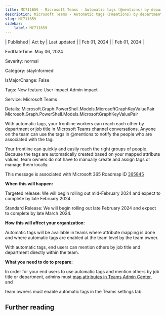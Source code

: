 ```yaml
---
title: MC711659 - Microsoft Teams - Automatic tags (@mentions) by department and job title
description: Microsoft Teams - Automatic tags (@mentions) by department and job title
slug: MC711659
sidebar:
    label: MC711659
---
```


| Published | Act by | Last updated |
| Feb 01, 2024 |  | Feb 01, 2024 |

EndDateTime: May 06, 2024

Severity: normal

Category: stayInformed

IsMajorChange: False

Tags: New feature User impact Admin impact

Service: Microsoft Teams

Details: Microsoft.Graph.PowerShell.Models.MicrosoftGraphKeyValuePair Microsoft.Graph.PowerShell.Models.MicrosoftGraphKeyValuePair

<p>With automatic tags, your frontline workers can reach each other by department or job title in Microsoft Teams channel conversations. Anyone on the team can use the tags in @mentions to notify the people who are associated with the tag.</span><br></p><p>Your frontline can quickly and easily reach the right groups of people. Because the tags are automatically created based on your mapped attribute values, team owners do not have to manually create and assign tags or manage them locally.</p>
<p>This message is associated with Microsoft 365 Roadmap ID <a href="https://www.microsoft.com/microsoft-365/roadmap?filters=&amp;searchterms=365845" target="_blank">365845</a></p>
<p><b>When this will happen:</b></p>

<p>Targeted release: We will begin rolling out mid-February 2024 and expect to complete by late February 2024.<br></p><p>Standard Release: We will begin rolling out late February 2024 and expect to complete by late March 2024.</p>

<p><b>How this will affect your organization:</b></p><p>Automatic tags will be available in teams where attribute mapping is done and where automatic tags are enabled at the team level by the team owner. 
</p><p>With automatic tags, end users can mention others by job title and department directly within the team.</p><p><b>What you need to do to prepare:</b></p><p>In order for your end users to use automatic tags and mention others by job title or department, admins must <a href="https://learn.microsoft.com/microsoft-365/frontline/set-up-targeted-communications?view=o365-worldwide" target="_blank">map attributes in Teams Admin Center</a>, and&nbsp;</p><p>team owners must enable automatic tags in the Teams settings tab.&nbsp;</p>

## Further reading

